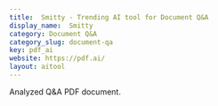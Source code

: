 ```yaml
---
title:  Smitty - Trending AI tool for Document Q&A
display_name:  Smitty
category: Document Q&A
category_slug: document-qa
key: pdf_ai
website: https://pdf.ai/
layout: aitool
---
```


Analyzed Q&A PDF document.
